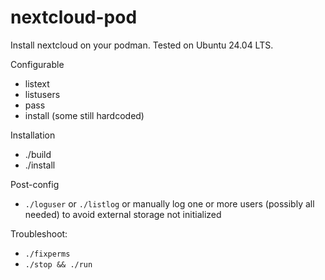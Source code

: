 # nextcloud-pod

Install nextcloud on your podman. Tested on Ubuntu 24.04 LTS.

Configurable
- listext
- listusers
- pass
- install (some still hardcoded)

Installation
- ./build
- ./install

Post-config
- `./loguser` or `./listlog` or manually log one or more users (possibly all needed) to avoid external storage not initialized

Troubleshoot:
- `./fixperms` 
- `./stop && ./run`
